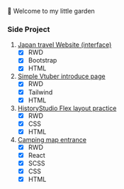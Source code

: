 :hibiscus: Welcome to my little garden 

### Side Project

1. [Japan travel Website (interface)](https://japantravel-bootstrap-test.netlify.app/)
   - [x] RWD
   - [X] Bootstrap
   - [X] HTML

2. [Simple Vtuber introduce page](https://luxiem-tailwind-test.netlify.app/)
   - [x] RWD
   - [X] Tailwind
   - [X] HTML

3. [HistoryStudio Flex layout practice](https://history-rwd-practice.netlify.app/)
   - [x] RWD
   - [x] CSS
   - [X] HTML

4. [Camping map entrance](https://final-react-shuyoung.vercel.app/)
   - [x] RWD
   - [x] React
   - [x] SCSS
   - [x] CSS
   - [X] HTML

<!---
alvinashia/alvinashia is a ✨ special ✨ repository because its `README.md` (this file) appears on your GitHub profile.
You can click the Preview link to take a look at your changes.
--->

